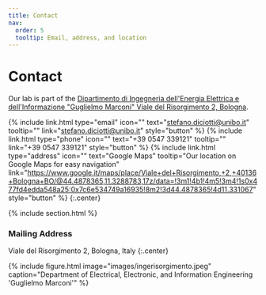 ```yaml
---
title: Contact
nav:
  order: 5
  tooltip: Email, address, and location
---
```


# <i class="fas fa-envelope"></i>Contact

Our lab is part of the [Dipartimento di Ingegneria dell'Energia Elettrica e dell'Informazione "Guglielmo Marconi"
Viale del Risorgimento 2, Bologna](https://www.unibo.it/it/ateneo/sedi-e-strutture/scuole/scuola-di-ingegneria).


{%
  include link.html
  type="email"
  icon=""
  text="stefano.diciotti@unibo.it"
  tooltip=""
  link="stefano.diciotti@unibo.it"
  style="button"
%}
{%
  include link.html
  type="phone"
  icon=""
  text="+39 0547 339121"
  tooltip=""
  link="+39 0547 339121"
  style="button"
%}
{%
  include link.html
  type="address"
  icon=""
  text="Google Maps"
  tooltip="Our location on Google Maps for easy navigation"
  link="https://www.google.it/maps/place/Viale+del+Risorgimento,+2,+40136+Bologna+BO/@44.4878365,11.3288783,17z/data=!3m1!4b1!4m5!3m4!1s0x477fd4edda548a25:0x7c6e534749a16935!8m2!3d44.4878365!4d11.331067"
  style="button"
%}
{:.center}

{% include section.html %}

### <i class="fas fa-mail-bulk"></i>Mailing Address

Viale del Risorgimento 2, Bologna, Italy
{:.center}

{%
  include figure.html
  image="images/ingerisorgimento.jpeg"
  caption="Department of Electrical, Electronic, and Information Engineering 'Guglielmo Marconi'"
%}
